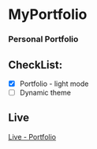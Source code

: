 # MyPortfolio

### Personal Portfolio

## CheckList:

- [x] Portfolio - light mode
- [ ] Dynamic theme

## Live

 [Live - Portfolio](https://darshanaswath.herokuapp.com/)
